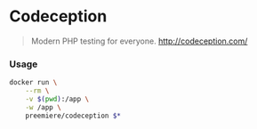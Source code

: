 # Codeception

> Modern PHP testing for everyone. 
> http://codeception.com/

### Usage
```bash
docker run \
    --rm \
    -v $(pwd):/app \
    -w /app \
    preemiere/codeception $*
```